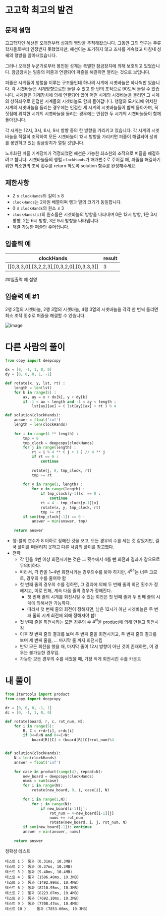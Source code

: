 # 고고학 최고의 발견
## 문제 설명
고고학자인 혜선은 오래전부터 성궤의 행방을 추적해왔습니다. 그동안 그의 연구는 주류 학자들로부터 인정받지 못했었지만, 혜선이는 포기하지 않고 조사를 계속했고 마침내 성궤의 행방을 알아내었습니다.

그러나 오래전 누군가로부터 봉인된 성궤는 특별한 잠금장치에 의해 보호되고 있었습니다. 잠금장치는 일종의 퍼즐과 연결되어 퍼즐을 해결하면 열리는 것으로 보입니다.

퍼즐은 시계들이 행렬을 이루는 구조물인데 하나의 시계에 시곗바늘은 하나씩만 있습니다. 각 시곗바늘은 시계방향으로만 돌릴 수 있고 한 번의 조작으로 90도씩 돌릴 수 있습니다. 시계들은 기계장치에 의해 연결되어 있어 어떤 시계의 시곗바늘을 돌리면 그 시계의 상하좌우로 인접한 시계들의 시곗바늘도 함께 돌아갑니다. 행렬의 모서리에 위치한 시계의 시곗바늘을 돌리는 경우에는 인접한 세 시계의 시곗바늘들이 함께 돌아가며, 꼭짓점에 위치한 시계의 시곗바늘을 돌리는 경우에는 인접한 두 시계의 시곗바늘들이 함께 돌아갑니다.

각 시계는 12시, 3시, 6시, 9시 방향 중의 한 방향을 가리키고 있습니다. 각 시계의 시곗바늘을 적절히 조작하여 모든 시곗바늘이 12시 방향을 가리키면 퍼즐이 해결되어 성궤를 봉인하고 있는 잠금장치가 열릴 것입니다.

노후화된 퍼즐 기계장치가 걱정되었던 혜선은 가능한 최소한의 조작으로 퍼즐을 해결하려고 합니다. 시곗바늘들의 행렬 `clockHands`가 매개변수로 주어질 때, 퍼즐을 해결하기 위한 최소한의 조작 횟수를 return 하도록 solution 함수를 완성해주세요.

## 제한사항
- 2 ≤ `clockHands`의 길이 ≤ 8
- `clockHands`는 2차원 배열이며 행과 열의 크기가 동일합니다.
- 0 ≤ `clockHands`의 원소 ≤ 3
- `clockHands[i]`의 원소들은 시곗바늘의 방향을 나타내며 0은 12시 방향, 1은 3시 방향, 2는 6시 방향, 3은 9시 방향을 나타냅니다.
- 해결 가능한 퍼즐만 주어집니다.

## 입출력 예
|clockHands|result|
|-|-|
|[[0,3,3,0],[3,2,2,3],[0,3,2,0],[0,3,3,3]]|3|

##입출력 예 설명
## 입출력 예 #1
2행 2열의 시곗바늘, 2행 3열의 시곗바늘, 4행 3열의 시곗바늘을 각각 한 번씩 돌리면 최소 조작 횟수로 퍼즐을 해결할 수 있습니다.

![image](https://github.com/user-attachments/assets/a63cdacd-afb9-473e-ad21-b33c67ec975e)

# 다른 사람의 풀이
```python
from copy import deepcopy

dx = [0, -1, 1, 0, 0]
dy = [0, 0, 0, 1, -1]

def rotate(x, y, lst, rt) :
    length = len(lst)
    for k in range(5) :
        ax, ay = x + dx[k], y + dy[k]
        if -1 < ax < length and -1 < ay < length :
            lst[ay][ax] = ( lst[ay][ax] + rt ) % 4

def solution(clockHands):
    answer = float('inf')
    length = len(clockHands)
    
    for i in range(4 ** length) :
        tmp = 0
        tmp_clock = deepcopy(clockHands)
        for j in range(length) :
            rt = i % 4 ** ( j + 1 ) // 4 ** j
            if rt == 0 :
                continue
                
            rotate(j, 0, tmp_clock, rt)
            tmp += rt
        
        for y in range(1, length) :
            for x in range(length) :
                if tmp_clock[y-1][x] == 0 :
                    continue
                rt = 4 - tmp_clock[y-1][x]
                rotate(x, y, tmp_clock, rt)
                tmp += rt
        if sum(tmp_clock[-1]) == 0 : 
            answer = min(answer, tmp)
        
    return answer
```
- 행-렬의 갯수가 8 이하로 정해진 것을 보고, 모든 경우의 수를 세는 것 같았지만, 결국 풀이를 떠올리지 못하고 다른 사람의 풀이를 참고했다.
- 전략
  - 각 칸을 4번 이상 회전시키는 것은 그 횟수에서 4를 뺀 회전과 결과가 같으므로 무의미하다.
  - 따라서, 각 칸을 1~4번 회전시키는 경우의수를 봐야 하지만, $4^{64}$는 너무 크므로, 경우의 수를 줄여야 함
  - 첫 번째 줄의 경우의 수를 정하면, 그 결과에 의해 두 번째 줄의 회전 횟수가 정해지고, 이로 인해, 계속 다음 줄의 경우가 정해진다.
    - 첫 번째 줄의 시계를 회전시킬 수 있는 회전은 첫 번째 줄과 두 번째 줄의 시계에 의해서만 가능하다.
    - 따라서 첫 번째 줄의 회전이 정해지면, 남은 12시가 아닌 시곗바늘은 두 번째 줄의 시계 회전에 의해 정해져야 함!
  - 첫 번째 줄을 회전시키는 모든 경우의 수 $4^{N}$을 product에 의해 만들고 회전시킴
  - 이후 첫 번째 줄의 결과를 보며 두 번째 줄을 회전시키고, 두 번째 줄의 결과를 보며 세 번째 줄을, ... 마지막 줄 까지 회전시킴
  - 만약 모든 회전을 했을 때, 마지막 줄이 12시 방향이 아닌 것이 존재하면, 이 경우는 불가능한 경우임.
  - 가능한 모든 경우의 수를 세었을 때, 가장 적게 회전시킨 수를 카운트

# 내 풀이
```python
from itertools import product
from copy import deepcopy

dr = [0, 0, 0, -1, 1]
dc = [0, -1, 1, 0, 0]

def rotate(board, r, c, rot_num, N):
    for i in range(5):
        R, C = r+dr[i], c+dc[i]
        if 0<=R<N and 0<=C<N:
            board[R][C] = (board[R][C]+rot_num)%4


def solution(clockHands):
    N = len(clockHands)
    answer = float('inf')
    
    for case in product(range(4), repeat=N):
        new_board = deepcopy(clockHands)
        nums = sum(case)
        for i in range(N):
            rotate(new_board, 0, i, case[i], N)
            
        for i in range(1,N):
            for j in range(N):
                if new_board[i-1][j]:
                    rot_num = 4-new_board[i-1][j]
                    nums += rot_num
                    rotate(new_board, i, j, rot_num, N)
        if sum(new_board[-1]): continue
        answer = min(answer, nums)
        
    return answer
```
정확성  테스트
```
테스트 1 〉	통과 (0.31ms, 10.3MB)
테스트 2 〉	통과 (0.37ms, 10.3MB)
테스트 3 〉	통과 (9.40ms, 10.4MB)
테스트 4 〉	통과 (1586.48ms, 10.3MB)
테스트 5 〉	통과 (1492.99ms, 10.4MB)
테스트 6 〉	통과 (8210.95ms, 10.3MB)
테스트 7 〉	통과 (8223.07ms, 10.4MB)
테스트 8 〉	통과 (7692.10ms, 10.3MB)
테스트 9 〉	통과 (7708.47ms, 10.4MB)
테스트 10 〉	통과 (7853.66ms, 10.3MB)
```
